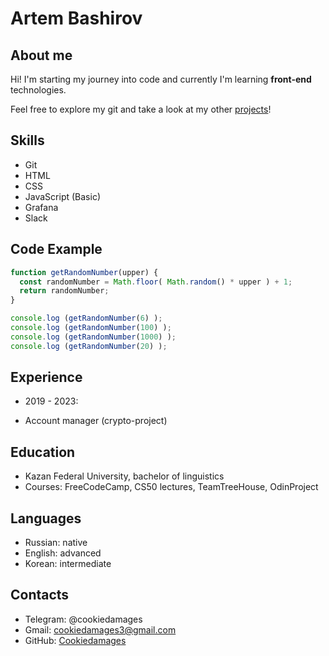 
# Artem Bashirov

## About me
Hi! I'm starting my journey into code and currently I'm learning **front-end** technologies.


Feel free to explore my git and take a look at my other [projects](https://github.com/Cookiedamages)!

## Skills
* Git
* HTML
* CSS
* JavaScript (Basic)
* Grafana
* Slack

## Code Example

```javascript
function getRandomNumber(upper) {
  const randomNumber = Math.floor( Math.random() * upper ) + 1;
  return randomNumber; 
}

console.log (getRandomNumber(6) );
console.log (getRandomNumber(100) );
console.log (getRandomNumber(1000) );
console.log (getRandomNumber(20) );
```


## Experience
* 2019 - 2023:
+ Account manager (crypto-project)

## Education
* Kazan Federal University, bachelor of linguistics
* Courses: FreeCodeCamp, CS50 lectures, TeamTreeHouse, OdinProject

## Languages
* Russian: native
* English: advanced
* Korean: intermediate

## Contacts
* Telegram: @cookiedamages
* Gmail: cookiedamages3@gmail.com
* GitHub: [Cookiedamages](https://github.com/Cookiedamages)

